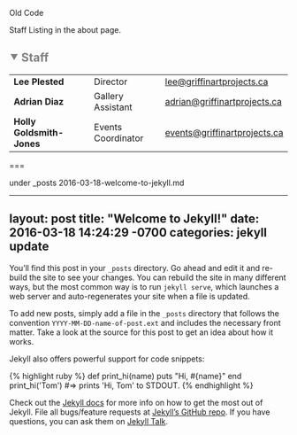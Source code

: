 Old Code

Staff Listing in the about page.

<h2><a data-toggle="collapse" href="#collapseExample" aria-expanded="false" aria-controls="collapseExample" style="text-decoration: none; color: #808080">
   &#11206; Staff
</a></h2>

<div class="collapse" id="collapseExample">
  <div class="well">
    <table style="width:100%">
	  <tr>
	    <td><strong>Lee Plested</strong></td>
	    <td>Director</td> 
	    <td><a href='&#109;&#97;&#105;&#108;&#116;&#111;&#58;&#108;&#101;&#101;&#64;&#103;&#114;&#105;&#102;&#102;&#105;&#110;&#97;&#114;&#116;&#112;&#114;&#111;&#106;&#101;&#99;&#116;&#115;&#46;&#99;&#97;'>&#108;&#101;&#101;&#64;&#103;&#114;&#105;&#102;&#102;&#105;&#110;&#97;&#114;&#116;&#112;&#114;&#111;&#106;&#101;&#99;&#116;&#115;&#46;&#99;&#97;</a></td>
	  </tr>
	  <tr>
	    <td><strong>Adrian Diaz</strong></td>
	    <td>Gallery Assistant</td> 
	    <td><a href='&#109;&#97;&#105;&#108;&#116;&#111;&#58;&#97;&#100;&#114;&#105;&#97;&#110;&#64;&#103;&#114;&#105;&#102;&#102;&#105;&#110;&#97;&#114;&#116;&#112;&#114;&#111;&#106;&#101;&#99;&#116;&#115;&#46;&#99;&#97;'>&#97;&#100;&#114;&#105;&#97;&#110;&#64;&#103;&#114;&#105;&#102;&#102;&#105;&#110;&#97;&#114;&#116;&#112;&#114;&#111;&#106;&#101;&#99;&#116;&#115;&#46;&#99;&#97;</a></td>
	  </tr>
	  <tr>
	    <td><strong>Holly Goldsmith-Jones</strong></td>
	    <td>Events Coordinator</td> 
	    <td><a href='&#109;&#97;&#105;&#108;&#116;&#111;&#58;&#101;&#118;&#101;&#110;&#116;&#115;&#64;&#103;&#114;&#105;&#102;&#102;&#105;&#110;&#97;&#114;&#116;&#112;&#114;&#111;&#106;&#101;&#99;&#116;&#115;&#46;&#99;&#97;'>&#101;&#118;&#101;&#110;&#116;&#115;&#64;&#103;&#114;&#105;&#102;&#102;&#105;&#110;&#97;&#114;&#116;&#112;&#114;&#111;&#106;&#101;&#99;&#116;&#115;&#46;&#99;&#97;</a></td>
	  </tr>
	</table>
  </div>
</div>

===

under _posts
2016-03-18-welcome-to-jekyll.md

---
layout: post
title:  "Welcome to Jekyll!"
date:   2016-03-18 14:24:29 -0700
categories: jekyll update
---
You’ll find this post in your `_posts` directory. Go ahead and edit it and re-build the site to see your changes. You can rebuild the site in many different ways, but the most common way is to run `jekyll serve`, which launches a web server and auto-regenerates your site when a file is updated.

To add new posts, simply add a file in the `_posts` directory that follows the convention `YYYY-MM-DD-name-of-post.ext` and includes the necessary front matter. Take a look at the source for this post to get an idea about how it works.

Jekyll also offers powerful support for code snippets:

{% highlight ruby %}
def print_hi(name)
  puts "Hi, #{name}"
end
print_hi('Tom')
#=> prints 'Hi, Tom' to STDOUT.
{% endhighlight %}

Check out the [Jekyll docs][jekyll-docs] for more info on how to get the most out of Jekyll. File all bugs/feature requests at [Jekyll’s GitHub repo][jekyll-gh]. If you have questions, you can ask them on [Jekyll Talk][jekyll-talk].

[jekyll-docs]: http://jekyllrb.com/docs/home
[jekyll-gh]:   https://github.com/jekyll/jekyll
[jekyll-talk]: https://talk.jekyllrb.com/






<!-- OLD FOOTER REMOVE BEFORE DEPLOYMENT 
<footer class="site-footer">

  <div class="wrapper">

    <h2 class="footer-heading">{{ site.title }}</h2>

    <div class="footer-col-wrapper">
      <div class="footer-col footer-col-1">
        <ul class="contact-list">
          <li>{{ site.title }}</li>
          <li><a href="mailto:{{ site.email }}">{{ site.email }}</a></li>
        </ul>
      </div>

      <div class="footer-col footer-col-2">
        <ul class="social-media-list">
          {% if site.github_username %}
          <li>
            {% include icon-github.html username=site.github_username %}
          </li>
          {% endif %}

          {% if site.twitter_username %}
          <li>
            {% include icon-twitter.html username=site.twitter_username %}
          </li>
          {% endif %}
        </ul>
      </div>

      <div class="footer-col footer-col-3">
        <p>{{ site.description }}</p>
      </div>
    </div>

  </div>

</footer> -->